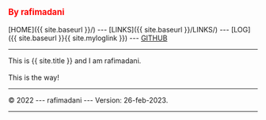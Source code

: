 ---
---
<span style="color:red; font-weight:bold; font-size:larger;">By rafimadani</span>
<br><br>
[HOME]({{ site.baseurl }}/) ---
[LINKS]({{ site.baseurl }}/LINKS/) ---
[LOG]({{ site.baseurl }}{{ site.myloglink }}) ---
[GITHUB](https://github.com/rafimadani/os231)
<br>
<hr>
This is {{ site.title }} and I am rafimadani.
<br><br>
This is the way!
<br>
<hr>
&copy; 2022 --- rafimadani --- Version: 26-feb-2023.
<hr>
<br>
